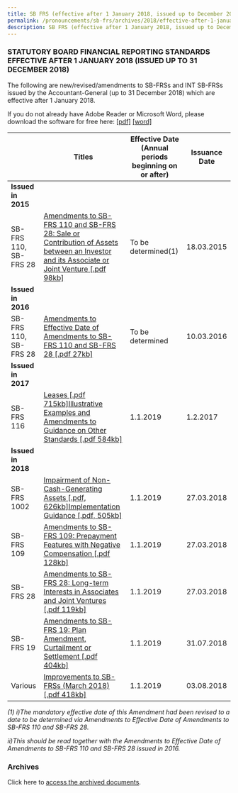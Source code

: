 ```yaml
---
title: SB FRS (effective after 1 January 2018, issued up to December 2018)
permalink: /pronouncements/sb-frs/archives/2018/effective-after-1-january-2018-issued-up-to-december-2018/
description: SB FRS (effective after 1 January 2018, issued up to December 2018)
---
```

### STATUTORY BOARD FINANCIAL REPORTING STANDARDS EFFECTIVE AFTER 1 JANUARY 2018 (ISSUED UP TO 31 DECEMBER 2018)

The following are new/revised/amendments to SB-FRSs and INT SB-FRSs issued by the Accountant-General (up to 31 December 2018) which are effective after 1 January 2018.

If you do not already have Adobe Reader or Microsoft Word, please download the software for free here: [\[pdf\]](http://www.adobe.com/products/acrobat/readstep2.html) [\[word\]](http://www.microsoft.com/downloads/details.aspx?FamilyID=95e24c87-8732-48d5-8689-ab826e7b8fdf&DisplayLang=en)



|  | Titles | Effective Date (Annual periods beginning on or after) | Issuance Date |
| -------- | -------- | -------- | -------- |
| **Issued in 2015** |  |  |  |
| SB-FRS 110, SB-FRS 28 | [Amendments to SB-FRS 110 and SB-FRS 28: Sale or Contribution of Assets between an Investor and its Associate or Joint Venture [.pdf 98kb]](/files/Docs/Default%20Source/Sb%20Frs/Aft%201%20Jan%202018%20to%20Dec%202018/amendments_to_sb-frs_110_and_sb-frs_28.pdf) | To be determined(1) | 18.03.2015 |
| **Issued in 2016** |  |  |  |
| SB-FRS 110, SB-FRS 28 | [Amendments to Effective Date of Amendments to SB-FRS 110 and SB-FRS 28 [.pdf 27kb]](/files/Docs/Default%20Source/Sb%20Frs/Aft%201%20Jan%202018%20to%20Dec%202018/amendments_to_effective_date_of_amendments_to_sb-frs_110_and_sb-frs_28.pdf) | To be determined | 10.03.2016 |
| **Issued in 2017** |  |  |  |
| SB-FRS 116 | [Leases [.pdf 715kb]](/files/Docs/Default%20Source/Sb%20Frs/Aft%201%20Jan%202018%20to%20Dec%202018/sb-frs_116_(2019).pdf)[Illustrative Examples and Amendments to Guidance on Other Standards [.pdf 584kb]](/files/Docs/Default%20Source/Sb%20Frs/Aft%201%20Jan%202018%20to%20Dec%202018/sb-frs_116_ie_(2019).pdf) | 1.1.2019 | 1.2.2017 |
| **Issued in 2018** |  |  |  |
| SB-FRS 1002 | [Impairment of Non-Cash-Generating Assets [.pdf, 626kb]](/files/Docs/Default%20Source/Sb%20Frs/Aft%201%20Jan%202018%20to%20Dec%202018/sb-frs_1002_(2019).pdf)[Implementation Guidance [.pdf, 505kb]](/files/Docs/Default%20Source/Sb%20Frs/Aft%201%20Jan%202018%20to%20Dec%202018/implementation-guidance---impairment-of-ncga_28mar2018.pdf) | 1.1.2019 | 27.03.2018 |
| SB-FRS 109 | [Amendments to SB-FRS 109: Prepayment Features with Negative Compensation [.pdf 128kb]](/files/Docs/Default%20Source/Sb%20Frs/Aft%201%20Jan%202018%20to%20Dec%202018/amendments_to_sb-frs_109.pdf) | 1.1.2019 | 27.03.2018 |
| SB-FRS 28 | [Amendments to SB-FRS 28: Long-term Interests in Associates and Joint Ventures [.pdf 119kb]](/files/Docs/Default%20Source/Sb%20Frs/Aft%201%20Jan%202018%20to%20Dec%202018/amendments_to_sb-frs_28.pdf) | 1.1.2019 | 27.03.2018 |
| SB-FRS 19 | [Amendments to SB-FRS 19: Plan Amendment, Curtailment or Settlement [.pdf 404kb]](/files/Docs/Default%20Source/Sb%20Frs/Aft%201%20Jan%202018%20to%20Dec%202018/amendments_to_sb-frs_19.pdf) | 1.1.2019 | 31.07.2018 |
| Various | [Improvements to SB-FRSs (March 2018) [.pdf 418kb]](/files/Docs/Default%20Source/Sb%20Frs/Aft%201%20Jan%202018%20to%20Dec%202018/improvements_to_sb-frss_(march_2018).pdf) | 1.1.2019 | 03.08.2018 |

*(1) i)The mandatory effective date of this Amendment had been revised to a date to be determined via Amendments to Effective Date of Amendments to SB-FRS 110 and SB-FRS 28.*

*ii)This should be read together with the Amendments to Effective Date of Amendments to SB-FRS 110 and SB-FRS 28 issued in 2016.*

### Archives 

Click here to [access the archived documents](/pronouncements/sb-frs/archives/).
